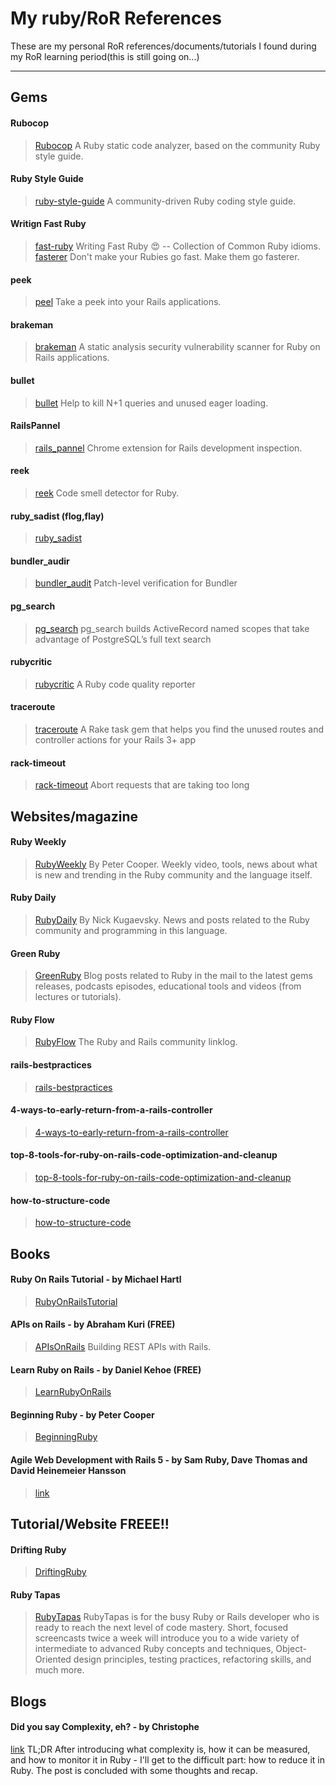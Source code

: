 # My ruby/RoR References
These are my personal RoR references/documents/tutorials I found during my RoR learning period(this is still going on...)

-------------------------------------------------------------------------------------------
## Gems

#### Rubocop
> [Rubocop](https://github.com/bbatsov/rubocop) A Ruby static code analyzer, based on the community Ruby style guide.

#### Ruby Style Guide
> [ruby-style-guide](https://github.com/bbatsov/ruby-style-guide) A community-driven Ruby coding style guide.

#### Writign Fast Ruby
> [fast-ruby](https://github.com/JuanitoFatas/fast-ruby) Writing Fast Ruby :heart_eyes: -- Collection of Common Ruby idioms.
> [fasterer](https://github.com/DamirSvrtan/fasterer) Don't make your Rubies go fast. Make them go fasterer.

#### peek
> [peel](https://github.com/peek/peek) Take a peek into your Rails applications.

#### brakeman
> [brakeman](https://github.com/presidentbeef/brakeman) A static analysis security vulnerability scanner for Ruby on Rails applications.

#### bullet
> [bullet](https://github.com/flyerhzm/bullet) Help to kill N+1 queries and unused eager loading.

#### RailsPannel
> [rails_pannel](https://github.com/dejan/rails_panel) Chrome extension for Rails development inspection.

#### reek
> [reek](https://github.com/troessner/reek) Code smell detector for Ruby.

#### ruby_sadist (flog,flay)
> [ruby_sadist](http://ruby.sadi.st/Ruby_Sadist.html)

#### bundler_audir
> [bundler_audit](https://github.com/rubysec/bundler-audit) Patch-level verification for Bundler

#### pg_search
> [pg_search](https://github.com/Casecommons/pg_search) pg_search builds ActiveRecord named scopes that take advantage of PostgreSQL’s full text search

#### rubycritic
> [rubycritic](https://github.com/whitesmith/rubycritic) A Ruby code quality reporter

#### traceroute
> [traceroute](https://github.com/amatsuda/traceroute) A Rake task gem that helps you find the unused routes and controller actions for your Rails 3+ app

#### rack-timeout
> [rack-timeout](https://github.com/heroku/rack-timeout) Abort requests that are taking too long

## Websites/magazine

#### Ruby Weekly
> [RubyWeekly](http://rubyweekly.com/) By Peter Cooper. Weekly video, tools, news about what is new and trending in the Ruby community and the language itself.

#### Ruby Daily
> [RubyDaily](http://rubydaily.org/) By Nick Kugaevsky. News and posts related to the Ruby community and programming in this language.

#### Green Ruby
> [GreenRuby](http://greenruby.org/) Blog posts related to Ruby in the mail to the latest gems releases, podcasts episodes, educational tools and videos (from lectures or tutorials).

#### Ruby Flow
> [RubyFlow](http://www.rubyflow.com/) The Ruby and Rails community linklog.

#### rails-bestpractices
> [rails-bestpractices](http://rails-bestpractices.com/) 

#### 4-ways-to-early-return-from-a-rails-controller
> [4-ways-to-early-return-from-a-rails-controller](http://blog.arkency.com/2014/07/4-ways-to-early-return-from-a-rails-controller/)

#### top-8-tools-for-ruby-on-rails-code-optimization-and-cleanup
> [top-8-tools-for-ruby-on-rails-code-optimization-and-cleanup](https://infinum.co/the-capsized-eight/top-8-tools-for-ruby-on-rails-code-optimization-and-cleanup)

#### how-to-structure-code
> [how-to-structure-code](http://engineering.vinted.com/2017/02/13/how-to-structure-code/)

## Books

#### Ruby On Rails Tutorial - by Michael Hartl
> [RubyOnRailsTutorial](https://www.railstutorial.org/)

#### APIs on Rails - by Abraham Kuri (FREE)
> [APIsOnRails](http://apionrails.icalialabs.com/book) Building REST APIs with Rails. 

#### Learn Ruby on Rails - by Daniel Kehoe (FREE)
> [LearnRubyOnRails](http://learn-rails.com/learn-ruby-on-rails.html)

#### Beginning Ruby - by Peter Cooper
> [BeginningRuby](http://www.apress.com/us/book/9781484212790)

#### Agile Web Development with Rails 5 - by Sam Ruby, Dave Thomas and David Heinemeier Hansson
> [link](https://pragprog.com/book/rails5/agile-web-development-with-rails-5)

## Tutorial/Website  FREEE!!

#### Drifting Ruby
> [DriftingRuby](https://www.driftingruby.com) 

#### Ruby Tapas
> [RubyTapas](https://www.rubytapas.com/) RubyTapas is for the busy Ruby or Rails developer who is ready to reach the next level of code mastery. Short, focused screencasts twice a week will introduce you to a wide variety of intermediate to advanced Ruby concepts and techniques, Object-Oriented design principles, testing practices, refactoring skills, and much more.

## Blogs

#### Did you say Complexity, eh? - by Christophe
[link](http://blog.8thcolor.com/en/2013/06/did-you-say-complexity-eh/) TL;DR After introducing what complexity is, how it can be measured, and how to monitor it in Ruby - I'll get to the difficult part: how to reduce it in Ruby. The post is concluded with some thoughts and recap. 
